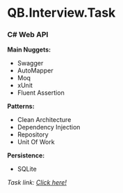 # QB.Interview.Task
### C# Web API
**Main Nuggets:**
- Swagger
- AutoMapper
- Moq
- xUnit
- Fluent Assertion

**Patterns:**
- Clean Architecture
- Dependency Injection
- Repository
- Unit Of Work

**Persistence:**
- SQLite

*Task link:*
*[Click here!](https://github.com/QuickBase/interview-demos/tree/master/c%23)*
